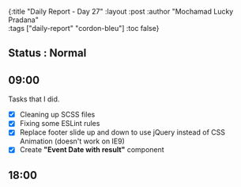 {:title "Daily Report - Day 27"
 :layout :post
 :author "Mochamad Lucky Pradana"   
 :tags  ["daily-report" "cordon-bleu"]
 :toc false}

## **Status : Normal**

## **09:00**
Tasks that I did. 
- [x] Cleaning up SCSS files
- [x] Fixing some ESLint rules
- [x] Replace footer slide up and down to use jQuery instead of CSS Animation (doesn't work on IE9)
- [x] Create **"Event Date with result"** component  

## **18:00**

